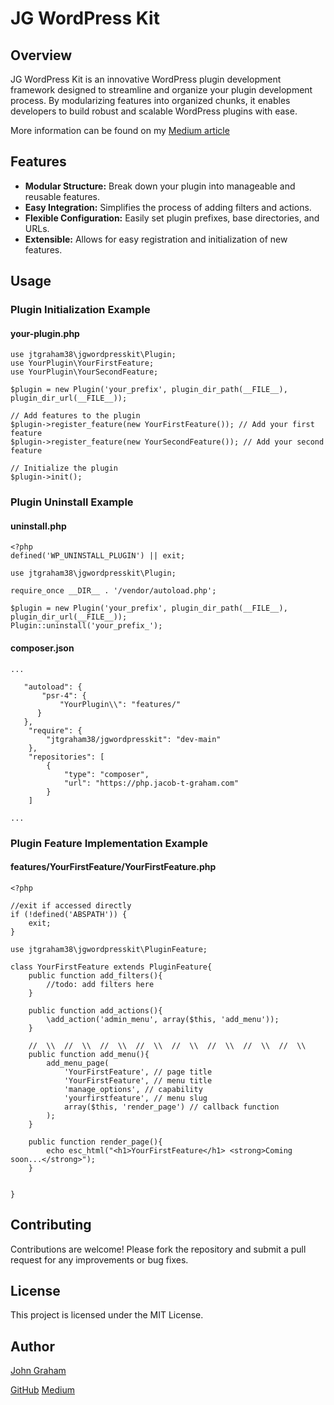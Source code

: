 # JG WordPress Kit

## Overview

JG WordPress Kit is an innovative WordPress plugin development framework designed to streamline and organize your plugin development process. By modularizing features into organized chunks, it enables developers to build robust and scalable WordPress plugins with ease.

More information can be found on my [Medium article](https://medium.com/@jtgraham38/my-innovative-wordpress-plugin-development-framework-ede03f540f6)

## Features

- **Modular Structure:** Break down your plugin into manageable and reusable features.
- **Easy Integration:** Simplifies the process of adding filters and actions.
- **Flexible Configuration:** Easily set plugin prefixes, base directories, and URLs.
- **Extensible:** Allows for easy registration and initialization of new features.

## Usage

### Plugin Initialization Example

#### your-plugin.php
```php:your-plugin.php
use jtgraham38\jgwordpresskit\Plugin;
use YourPlugin\YourFirstFeature;
use YourPlugin\YourSecondFeature;

$plugin = new Plugin('your_prefix', plugin_dir_path(__FILE__), plugin_dir_url(__FILE__));

// Add features to the plugin
$plugin->register_feature(new YourFirstFeature()); // Add your first feature
$plugin->register_feature(new YourSecondFeature()); // Add your second feature

// Initialize the plugin
$plugin->init();
```

### Plugin Uninstall Example

#### uninstall.php
```php:uninstall.php
<?php
defined('WP_UNINSTALL_PLUGIN') || exit;

use jtgraham38\jgwordpresskit\Plugin;

require_once __DIR__ . '/vendor/autoload.php';

$plugin = new Plugin('your_prefix', plugin_dir_path(__FILE__), plugin_dir_url(__FILE__));
Plugin::uninstall('your_prefix_');
```

#### composer.json
```json: composer.json
...

   "autoload": {
       "psr-4": {
           "YourPlugin\\": "features/"
      }
   },
    "require": {
        "jtgraham38/jgwordpresskit": "dev-main"
    },
    "repositories": [
        {
            "type": "composer",
            "url": "https://php.jacob-t-graham.com"
        }
    ]

...

```
### Plugin Feature Implementation Example

#### features/YourFirstFeature/YourFirstFeature.php
```php:features/YourFirstFeature/YourFirstFeature.php
<?php

//exit if accessed directly
if (!defined('ABSPATH')) {
    exit;
}

use jtgraham38\jgwordpresskit\PluginFeature;

class YourFirstFeature extends PluginFeature{
    public function add_filters(){
        //todo: add filters here
    }

    public function add_actions(){
        \add_action('admin_menu', array($this, 'add_menu'));
    }

    //  \\  //  \\  //  \\  //  \\  //  \\  //  \\  //  \\  //  \\
    public function add_menu(){
        add_menu_page(
            'YourFirstFeature', // page title
            'YourFirstFeature', // menu title
            'manage_options', // capability
            'yourfirstfeature', // menu slug
            array($this, 'render_page') // callback function
        );
    }

    public function render_page(){
        echo esc_html("<h1>YourFirstFeature</h1> <strong>Coming soon...</strong>");
    }


}
```

## Contributing

Contributions are welcome! Please fork the repository and submit a pull request for any improvements or bug fixes.

## License

This project is licensed under the MIT License.

## Author

[John Graham](https://jacob-t-graham.com/contact/)

[GitHub](https://github.com/jtgraham38) [Medium](https://medium.com/@jtgraham38)